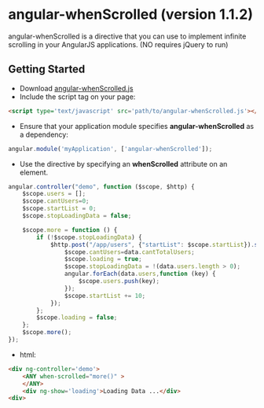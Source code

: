 angular-whenScrolled (version 1.1.2)
==================================

angular-whenScrolled is a directive that you can use to implement infinite scrolling in your AngularJS applications. 
(NO requires jQuery to run)

Getting Started
---------------

* Download [angular-whenScrolled.js](https://raw.githubusercontent.com/juanxme/angular-whenScrolled/master/angular-whenScrolled.js)
* Include the script tag on your page:

```html
<script type='text/javascript' src='path/to/angular-whenScrolled.js'></script>
```
* Ensure that your application module specifies **angular-whenScrolled** as a dependency:

```js
angular.module('myApplication', ['angular-whenScrolled']);
```

* Use the directive by specifying an **whenScrolled** attribute on an element.

```js
angular.controller("demo", function ($scope, $http) {
    $scope.users = [];
    $scope.cantUsers=0;    
    $scope.startList = 0;
    $scope.stopLoadingData = false;

    $scope.more = function () {
        if (!$scope.stopLoadingData) {
            $http.post("/app/users", {"startList": $scope.startList}).success(function (data) {
                $scope.cantUsers=data.cantTotalUsers;
                $scope.loading = true;
                $scope.stopLoadingData = !(data.users.length > 0);
                angular.forEach(data.users,function (key) {
                    $scope.users.push(key);                    
                });               
                $scope.startList += 10;
            });
        };
        $scope.loading = false;
    };
    $scope.more();
});
```
* html:
```html
<div ng-controller='demo'>
    <ANY when-scrolled="more()" >
    </ANY>
    <div ng-show='loading'>Loading Data ...</div>
<div>
```
